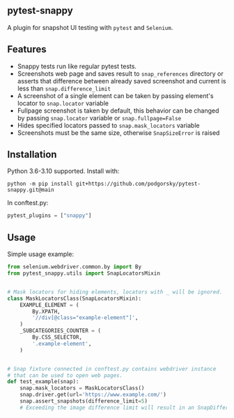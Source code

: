 pytest-snappy
---
A plugin for snapshot UI testing with `pytest` and `Selenium`.

Features
---
- Snappy tests run like regular pytest tests.
- Screenshots web page and saves result to `snap_references` directory or asserts that 
difference between already saved screenshot and current is less than `snap.difference_limit`
- A screenshot of a single element can be taken by passing element's locator to `snap.locator` variable
- Fullpage screenshot is taken by default, this behavior can be changed by passing  `snap.locator` variable or `snap.fullpage=False`
- Hides specified locators passed to `snap.mask_locators` variable 
- Screenshots must be the same size, otherwise `SnapSizeError` is raised

Installation
---
Python 3.6-3.10 supported.
Install with:
```
python -m pip install git+https://github.com/podgorsky/pytest-snappy.git@main
```

In conftest.py:
```python
pytest_plugins = ["snappy"]
```

Usage
---
Simple usage example: 

```python
from selenium.webdriver.common.by import By
from pytest_snappy.utils import SnapLocatorsMixin


# Mask locators for hiding elements, locators with _ will be ignored.
class MaskLocatorsClass(SnapLocatorsMixin):
    EXAMPLE_ELEMENT = (
        By.XPATH,
        '//div[@class="example-element"]',
    )
    _SUBCATEGORIES_COUNTER = (
        By.CSS_SELECTOR,
        '.example-element',
    )


# Snap fixture connected in conftest.py contains webdriver instance 
# that can be used to open web pages.
def test_example(snap):
    snap.mask_locators = MaskLocatorsClass()
    snap.driver.get(url='https://www.example.com/')
    snap.assert_snapshots(difference_limit=5)
    # Exceeding the image difference limit will result in an SnapDifferenceError.
```